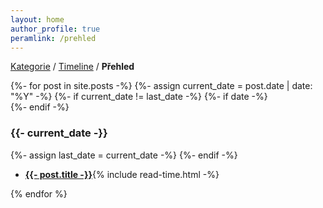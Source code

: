 ```yaml
---
layout: home
author_profile: true
peramlink: /prehled
---
```


[Kategorie](/) / [Timeline](/timeline) / **Přehled**

<div>
{%- for post in site.posts -%}
{%- assign current_date = post.date | date: "%Y" -%}
{%- if current_date != last_date -%}
{%- if date -%}<div class="spacer"></div>{%- endif -%}
<h3 class="archive__subtitle">{{- current_date -}}</h3>
{%- assign last_date = current_date -%}
{%- endif -%}
<ul>
<li><b><a href="{{- post.url -}}">{{- post.title -}}</a></b>{% include read-time.html -%}</li>
</ul>
{% endfor %}
</div>
